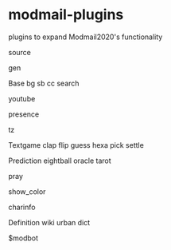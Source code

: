 # modmail-plugins
plugins to expand Modmail2020's functionality

source

gen

Base
  bg
  sb
  cc
  search

youtube

presence

tz

Textgame
  clap
  flip
  guess
  hexa
  pick
  settle

Prediction
  eightball
  oracle
  tarot

pray

show_color

charinfo

Definition
  wiki
  urban
  dict

$modbot
